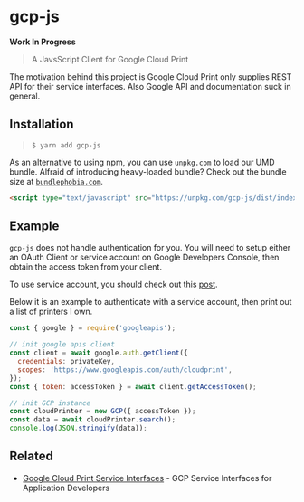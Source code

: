 # gcp-js

**Work In Progress**

> A JavsScript Client for Google Cloud Print

The motivation behind this project is Google Cloud Print only supplies REST API for their service interfaces. Also Google API and documentation suck in general.

## Installation

> `$ yarn add gcp-js`

As an alternative to using npm, you can use `unpkg.com` to load our UMD bundle. Alfraid of introducing heavy-loaded bundle? Check out the bundle size at [`bundlephobia.com`](https://bundlephobia.com/result?p=gcp-js@latest).

```html
<script type="text/javascript" src="https://unpkg.com/gcp-js/dist/index.umd.js" />
```

## Example

`gcp-js` does not handle authentication for you. You will need to setup either an OAuth Client or service account on Google Developers Console, then obtain the access token from your client.

To use service account, you should check out this [post](https://stackoverflow.com/a/30595619).

Below it is an example to authenticate with a service account, then print out a list of printers I own.

```js
const { google } = require('googleapis');

// init google apis client
const client = await google.auth.getClient({
  credentials: privateKey,
  scopes: 'https://www.googleapis.com/auth/cloudprint',
});
const { token: accessToken } = await client.getAccessToken();

// init GCP instance
const cloudPrinter = new GCP({ accessToken });
const data = await cloudPrinter.search();
console.log(JSON.stringify(data));
```

## Related
* [Google Cloud Print Service Interfaces](https://developers.google.com/cloud-print/docs/appInterfaces) - GCP Service Interfaces for Application Developers
